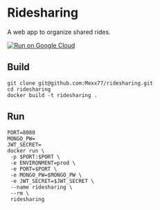# Ridesharing

A web app to organize shared rides.

[![Run on Google Cloud](https://storage.googleapis.com/cloudrun/button.svg)](https://console.cloud.google.com/cloudshell/editor?shellonly=true&cloudshell_image=gcr.io/cloudrun/button&cloudshell_git_repo=https://github.com/Mexx77/ridesharing.git)


## Build
```
git clone git@github.com:Mexx77/ridesharing.git
cd ridesharing
docker build -t ridesharing .
```

## Run
```
PORT=8080
MONGO_PW=
JWT_SECRET=
docker run \
 -p $PORT:$PORT \
 -e ENVIRONMENT=prod \
 -e PORT=$PORT \
 -e MONGO_PW=$MONGO_PW \
 -e JWT_SECRET=$JWT_SECRET \
 --name ridesharing \
 --rm \
 ridesharing
```
